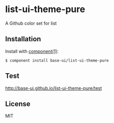 
# list-ui-theme-pure

  A Github color set for list

## Installation

  Install with [component(1)](http://component.io):

    $ component install base-ui/list-ui-theme-pure


## Test
  http://base-ui.github.io/list-ui-theme-pure/test   


## License

  MIT
